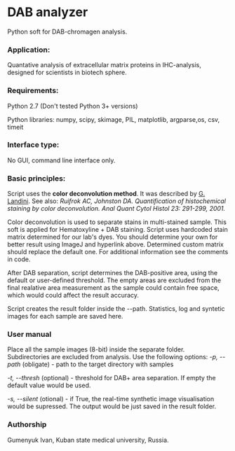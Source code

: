 # DAB analyzer
Python soft for DAB-chromagen analysis.

### Application:
Quantative analysis of extracellular matrix proteins in IHC-analysis, designed for scientists in biotech sphere. 

### Requirements:
Python 2.7 (Don't tested Python 3+ versions)

Python libraries: numpy, scipy, skimage, PIL, matplotlib, argparse,os, csv, timeit

### Interface type:
No GUI, command line interface only.

### Basic principles:
Script uses the **color deconvolution method**. It was described by [G. Landini](http://www.mecourse.com/landinig/software/cdeconv/cdeconv.html). See also: *Ruifrok AC, Johnston DA. Quantification of histochemical staining by color deconvolution. Anal Quant Cytol Histol 23: 291-299, 2001.*

Color deconvolution is used to separate stains in multi-stained sample. This soft is applied for Hematoxyline + DAB staining. Script uses hardcoded stain matrix determined for our lab's dyes. You should determine your own for better result using ImageJ and hyperlink above. Determined custom matrix should replace the default one. For additional information see the comments in code.

After DAB separation, script determines the DAB-positive area, using the default or user-defined threshold. The empty areas are excluded from the final realative area measurement as the sample could contain free space, which would could affect the result accuracy.

Script creates the result folder inside the --path. Statistics, log and syntetic images for each sample are saved here.
### User manual
Place all the sample images (8-bit) inside the separate folder. Subdirectories are excluded from analysis. Use the following options:
*-p, --path* (obligate) - path to the target directory with samples

*-t, --thresh* (optional) - threshold for DAB+ area separation. If empty the default value would be used.

*-s, --silent* (otional) - if True, the real-time synthetic image visualisation would be supressed. The output would be just saved in the result folder.

### Authorship
Gumenyuk Ivan, Kuban state medical university, Russia.
